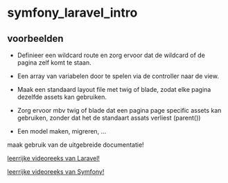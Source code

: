 # symfony_laravel_intro

## voorbeelden

* Definieer een wildcard route en zorg ervoor dat de wildcard of de pagina zelf komt te staan.

* Een array van variabelen door te spelen via de controller naar de view.

* Maak een standaard layout file met twig of blade, zodat elke pagina dezelfde assets kan gebruiken.

* Zorg ervoor mbv twig of blade dat een pagina page specific assets kan gebruiken, zonder dat het de standaart assats verliest (parent())

* Een model maken, migreren, ...


maak gebruik van de uitgebreide documentatie!

[leerrijke videoreeks van Laravel!](https://laracasts.com/series/laravel-from-scratch-2018)

[leerrijke videoreeks van Symfony!](https://symfonycasts.com/screencast/symfony)
